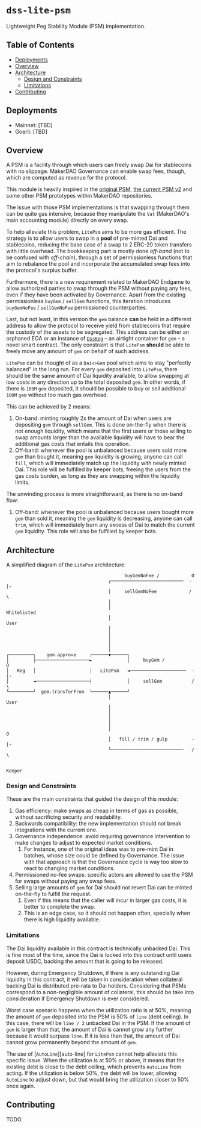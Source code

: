 # `dss-lite-psm`

Lightweight Peg Stability Module (PSM) implementation.

## Table of Contents

<!-- vim-markdown-toc GFM -->

- [Deployments](#deployments)
- [Overview](#overview)
- [Architecture](#architecture)
  - [Design and Constraints](#design-and-constraints)
  - [Limitations](#limitations)
- [Contributing](#contributing)

<!-- vim-markdown-toc -->

## Deployments

- Mainnet: \[TBD\]
- Goerli: \[TBD\]

## Overview

A PSM is a facility through which users can freely swap Dai for stablecoins with no slippage. MakerDAO Governance can
enable swap fees, though, which are computed as revenue for the protocol.

This module is heavily inspired in the [original PSM][psm], [the current PSM v2][psm-v2] and some other PSM prototypes
within MakerDAO repositories.

The issue with those PSM implementations is that swapping through them can be quite gas intensive, because they
manipulate the `Vat` (MakerDAO's main accounting module) directly on every swap.

To help alleviate this problem, `LitePsm` aims to be more gas efficient. The strategy is to allow users to swap in a
**pool** of pre-minted Dai and stablecoins, reducing the base case of a swap to 2 ERC-20 token transfers with little
overhead. The bookkeeping part is mostly done _off-band_ (not to be confused with _off-chain_), through a set of
permissionless functions that aim to rebalance the pool and incorporate the accumulated swap fees into the protocol's
surplus buffer.

Furthermore, there is a new requirement related to MakerDAO Endgame to allow authorized parties to swap through the PSM
without paying any fees, even if they have been activated by Governance. Apart from the existing permissionless `buyGem`
/ `sellGem` functions, this iteration introduces `buyGemNoFee` / `sellGemNoFee` permissioned counterparties.

Last, but not least, in this version the `gem` balance **can** be held in a different address to allow the protocol to
receive yield from stablecoins that require the custody of the assets to be segregated. This address can be either an
orphaned EOA or an instance of [`DssKeg`][keg] &ndash; an airtight container for `gem` &ndash; a novel smart contract.
The only constraint is that `LitePsm` **should** be able to freely move any amount of `gem` on behalf of such address.

`LitePsm` can be thought of as a `Dai<>Gem` pool which aims to stay "perfectly balanced" in the long run. For every
`gem` deposited into `LitePsm`, there should be the same amount of Dai liquidity available, to allow swapping at low
costs in any direction up to the total deposited `gem`. In other words, if there is `100M` `gem` deposited, it should be
possible to buy or sell additional `100M` `gem` without too much gas overhead.

This can be achieved by 2 means:

1. On-band: minting roughly 2x the amount of Dai when users are depositing `gem` through `sellGem`. This is done
   on-the-fly when there is not enough liquidity, which means that the first users or those willing to swap amounts
   larger than the available liquidity will have to bear the additional gas costs that entails this operation.
2. Off-band: whenever the pool is unbalanced because users sold more `gem` than bought it, meaning `gem` liquidity is
   growing, anyone can call `fill`, which will immediately match up the liquidity with newly minted Dai. This role will
   be fulfilled by keeper bots, freeing the users from the gas costs burden, as long as they are swapping within the
   liquidity limits.

The unwinding process is more straightforward, as there is no on-band flow:

1. Off-band: whenever the pool is unbalanced because users bought more `gem` than sold it, meaning the `gem` liquidity
   is decreasing, anyone can call `trim`, which will immediately burn any excess of Dai to match the current `gem`
   liquidity. This role will also be fulfilled by keeper bots.

## Architecture

A simplified diagram of the `LitePsm` architecture:

```
                                            buyGemNoFee /            O
                                      ┌───────────────────────────  -|-
                                      │     sellGemNoFee            / \
                                      │
                                      │                         Whitelisted
                                      │                            User
                                      │
                                      │
                                      │
                                      │
                                      │
┌─────────┐    gem.approve     ┌──────▼──────┐
│         ├────────────────────►             │     buyGem /           O
│   Keg   │                    │   LitePsm   ◄─────────────────────  -|-
│         ◄────────────────────┤             │     sellGem           / \
└─────────┘  gem.transferFrom  └──────▲──────┘
                                      │                              User
                                      │
                                      │
                                      │
                                      │
                                      │                               O
                                      │   fill / trim / gulp         -|-
                                      └───────────────────────────   / \

                                                                    Keeper
```

### Design and Constraints

These are the main constraints that guided the design of this module:

1. Gas efficiency: make swaps as cheap in terms of gas as possible, without sacrificing security and readability.
2. Backwards compatibility: the new implementation should not break integrations with the current one.
3. Governance independence: avoid requiring governance intervention to make changes to adjust to expected market
   conditions.
   1. For instance, one of the original ideas was to pre-mint Dai in batches, whose size could be defined by Governance.
      The issue with that approach is that the Governance cycle is way too slow to react to changing market conditions.
4. Permissioned no-fee swaps: specific actors are allowed to use the PSM for swaps without paying any swap fees.
5. Selling large amounts of `gem` for Dai should not revert Dai can be minted on-the-fly to fulfill the request.
    1. Even if this means that the caller will incur in larger gas costs, it is better to complete the swap.
    2. This is an edge case, so it should not happen often, specially when there is high liquidity available.

### Limitations

The Dai liquidity available in this contract is technically unbacked Dai. This is fine most of the time, since the Dai
is locked into this contract until users deposit USDC, backing the amount that is going to be released.

However, during Emergency Shutdown, if there is any outstanding Dai liquidity in this contract, it will be taken in
consideration when collateral backing Dai is distributed pro-rata to Dai holders. Considering that PSMs correspond to a
non-negligible amount of collateral, this should be take into consideration if Emergency Shutdown is ever considered.

Worst case scenario happens when the utilization ratio is at 50%, meaning the amount of `gem` deposited into the PSM is
50% of `line` (debt ceiling). In this case, there will be `line / 2` unbacked Dai in the PSM. If the amount of `gem` is
larger than that, the amount of Dai is cannot grow any further because it would surpass `line`. If it is less than that,
the amount of Dai cannot grow permanently beyond the amount of `gem`.

The use of [`AutoLine`][auto-line] for `LitePsm` cannot help alleviate this specific issue. When the utilization is at
50% or above, it means that the existing debt is close to the debt ceiling, which prevents `AutoLine` from acting. If
the utilization is below 50%, the debt will be lower, allowing `AutoLine` to adjust down, but that would bring the
utilization closer to 50% once again.

## Contributing

TODO.

[psm]: https://github.com/makerdao/dss-psm/blob/v2/src/psm.sol
[psm-v2]: https://github.com/makerdao/dss-psm/blob/v2/src/psm.sol
[keg]: ./src/DssKeg.sol
[autoline]: https://etherscan.io/address/0xc7bdd1f2b16447dcf3de045c4a039a60ec2f0ba3
